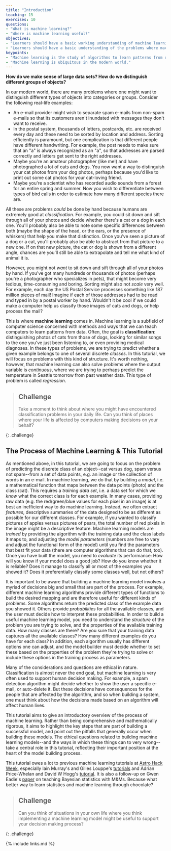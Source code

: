 ```yaml
---
title: "Introduction"
teaching: 15
exercises: 10
questions:
- "What is machine learning?"
- "Where is machine learning useful?"
objectives:
- "Learners should have a basic working understanding of machine learning."
- "Learners should have a basic understanding of the problems where machine learning may be applied."
keypoints:
- "Machine learning is the study of algorithms to learn patterns from data."
- "Machine learning is ubiquitous in the modern world."
---
```


**How do we make sense of large data sets? How do we distinguish different groups of objects?**

In our modern world, there are many problems where one might want to distinguish different types of
objects into categories or groups. Consider the following real-life examples:

* An e-mail provider might wish to separate spam e-mails from non-spam e-mails so that its customers aren't inundated with messages they don't want to receive.
* In the postal system, thousands of letters, postcards, etc. are received every day and these need to be sorted by location and address. Sorting efficiently is paramount, but one complication is that different people have different handwriting. For example, the post needs to make sure that an "a" is always recognized as an "a", so that addresses are parsed correctly and letters get sent to the right addresses.
* Maybe you're an amateur photographer (like me!) and have photographed a lot of cats and dogs. You now want a
way to distinguish your cat photos from your dog photos, perhaps because you'd like to print out some cat
photos for your cat-loving friend.
* Maybe you're a scientist who has recorded audio sounds from a forest for an entire spring and summer. Now you wish to differentiate between types of bird calls in order to estimate how many different species there are.

All these are problems *could* be done by hand because humans are extremely good at _classification_. For example, you could sit down and sift through all of your photos and decide whether there's a cat or a dog in each one. You'll probably also be able to note some specific differences between both (maybe the shape of the head, or the ears, or the presence of whiskers) that help you make that distinction. Once you've seen a picture of a dog or a cat, you'll probably also be able to
abstract from that picture to a new one. If on that new picture, the cat or dog is shown from a different angle,
chances are you'll still be able to extrapolate and tell me what kind of animal it is.

However, you might not _want_ to sit down and sift through all of your photos by hand. If you've got many hundreds
or thousands of photos (perhaps you're a photographer who specializes in pets), that might become very tedious,
time-consuming and boring. Sorting might also not _scale_ very well. For example, each day the US Postal Service processes
something like 187 million pieces of mail! Imagine if each of those addresses had to be read and typed in by a
postal worker by hand. Wouldn't it be cool if we could make a computer help us classify those images of cats and dogs, or help process the mail?

This is where **machine learning** comes in. Machine learning is a subfield of computer science concerned with
methods and ways that we can teach computers to learn patterns from data. Often, the goal is **classification**:
distinguishing photos of cats from those of dogs, looking for similar songs to the one you've just been
listening to, or even providing medical diagnoses. In these types of problems, we are trying to predict
whether a given example belongs to one of several discrete _classes_. In this tutorial, we will focus on
problems with this kind of structure. It's worth nothing, however, that machine learning can also solve problems
where the output variable is _continuous_, where we are trying to perhaps predict the temperature in Seattle
tomorrow from past weather data. This type of problem is called _regression_.

> ## Challenge
>
> Take a moment to think about where you might have encountered classification problems in your
> daily life. Can you think of places where your life is affected by computers making decisions on
> your behalf?
>
{: .challenge}

## The Process of Machine Learning & This Tutorial

As mentioned above, in this tutorial, we are going to focus on the problem of predicting the
discrete class of an object--cat versus dog, spam versus not spam--from a set of data points, e.g. an
image or the collection of words in an e-mail. In machine learning, we do that by building a _model_, i.e.
a mathematical function that maps  between the data points (photo) and the class (cat). This requires a
 _training data set_, i.e. a data set for which we *know* what the correct class is for each example.
In many cases, providing raw data (e.g. the red/green/blue values for each pixel in an image) is at best
an inefficient way to do machine learning. Instead, we often extract _features_, descriptive summaries of
the data designed to be as different as possible for our different classes. For example, if you wanted to
classify pictures of apples versus pictures of pears, the total number of red pixels in the image might be
a descriptive feature. Machine learning models are _trained_ by providing the algorithm with the training
data and the class labels it maps to, and adjusting the _model parameters_ (numbers are free to vary and
adjust the functional form of the model) until you find the parameters that best fit your data (there are
computer algorithms that can do that, too). Once you have built the model, you need to _evaluate_ its
performance: How will you know if your model does a good job? How do you know whether it is reliable?
Does it manage to classify all or most of the examples you showed it? Does it preferentially
classify some classes well, but not others?

It is important to be aware that building a machine learning model involves a myriad of decisions big and
small that are part of the process. For example, different machine learning algorithms provide different
types of functions to build the desired mapping and are therefore useful for different kinds of problems.
Some algorithms return the predicted class of the example data you showed it. Others provide _probabilities_
for all the available classes, and the user must decide how to interpret these probabilities.
In order to build a useful machine learning model, you need to understand the _structure_ of the problem you
are trying to solve, and the properties of the available training data. How many classes are there? Are you
sure that your training data captures all the available classes? How many different examples do you have
for each class? In addition, each algorithm usually has different options one can adjust, and the model
builder must decide whether to set these based on the properties of the problem they're trying to solve
or include these options in the training process as parameters.

Many of the considerations and questions are ethical in nature. Classification is almost never the
end goal, but machine learning is very often used to support human decision making. For example, a
spam detection algorithm might decide whether to show the user a specific e-mail, or auto-delete it.
But these decisions have consequences for the people that are affected by the algorithm, and so when
building a system, one must think about how the decisions made based on an algorithm will affect human
lives.

This tutorial aims to give an introductory overview of the process of machine learning. Rather than
being comprehensive and mathematically rigorous, it aims to highlight the key steps that are part of
building a successful model, and point out the pitfalls that generally occur when building these models.
The ethical questions related to building machine learning models--and the ways in which these things can
to very wrong--take a central role in this tutorial, reflecting their important position at the heart of
the model building process.


This tutorial owes a lot to previous machine learning tutorials at [Astro Hack Week][ahw],
especially Iain Murray's and Gilles Louppe's [tutorials][ml2018] and Adrian Price-Whelan and David W Hogg's [tutorial][ml2017]. It is also a follow-up on Gwen Eadie's [paper][mmpaper] on teaching Bayesian statistics with
M&Ms. Because what better way to learn statistics and machine learning through chocolate?

> ## Challenge
>
> Can you think of situations in your own life where you think implementing a
> machine learning model might be useful to support your decision making process?
>
{: .challenge}

[ahw]: http://astrohackweek.org/
[ml2018]: https://github.com/AstroHackWeek/AstroHackWeek2018/tree/master/day3_machine_learning
[ml2017]: https://github.com/AstroHackWeek/AstroHackWeek2017/tree/master/day1
[mmpaper]: https://www.tandfonline.com/doi/full/10.1080/10691898.2019.1604106


{% include links.md %}

